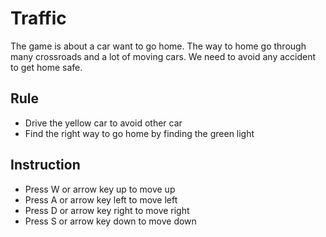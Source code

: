 # Traffic
The game is about a car want to go home. The way to home go through many crossroads and a lot of moving cars. We need to avoid any accident to get home safe.
## Rule
- Drive the yellow car to avoid other car
- Find the right way to go home by finding the green light
## Instruction
- Press W or arrow key up to move up
- Press A or arrow key left to move left
- Press D or arrow key right to move right
- Press S or arrow key down to move down


